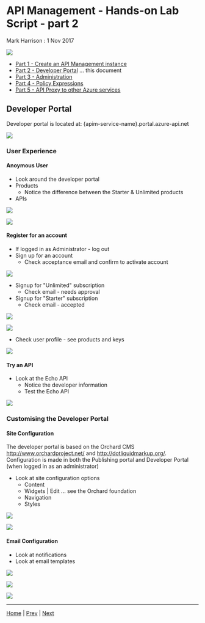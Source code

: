 # API Management - Hands-on Lab Script - part 2

Mark Harrison : 1 Nov 2017

![](Images/APIM.png)

- [Part 1 - Create an API Management instance](apimanagement-1.md) 
- [Part 2 - Developer Portal](apimanagement-2.md) ... this document
- [Part 3 - Administration](apimanagement-3.md)
- [Part 4 - Policy Expressions](apimanagement-4.md)
- [Part 5 - API Proxy to other Azure services](apimanagement-5.md)

## Developer Portal

Developer portal is located at: {apim-service-name}.portal.azure-api.net

![](Images/APIMDeveloperPortal.png)

### User Experience

#### Anoymous User

- Look around the developer portal
- Products
  - Notice the difference between the Starter & Unlimited products
- APIs

![](Images/APIMDevPortalProducts.png)

![](Images/APIMDevPortalAPIs.png)

#### Register for an account

- If logged in as Administrator - log out
- Sign up for an account
  - Check acceptance email and confirm to activate account

![](Images/APIMDevSignup.png)

- Signup for "Unlimited" subscription
  - Check email - needs approval
- Signup for "Starter" subscription
  - Check email - accepted

![](Images/APIMDevSubscribe.png)

![](Images/APIMDevSubscribe2.png)

- Check user profile - see products and keys

![](Images/APIMDevKeys.png)

#### Try an API

- Look at the Echo API
  - Notice the developer information
  - Test the Echo API

![](Images/APIMDevTryAPI.png)

### Customising the Developer Portal

#### Site Configuration

The developer portal is based on the Orchard CMS <http://www.orchardproject.net/> and <http://dotliquidmarkup.org/>.  Configuration is made in both the Publishing portal and Developer Portal (when logged in as an administrator)

- Look at site configuration options
  - Content
  - Widgets | Edit ... see the Orchard foundation
  - Navigation
  - Styles

![](Images/APIMDevConfig.png)

![](Images/APIMDevStyles.png)

#### Email Configuration

- Look at notifications
- Look at email templates

![](Images/APIMNotifications.png)

![](Images/APIMNotificationTemplates.png)

![](Images/APIMNotificationEdit.png)

---
[Home](apimanagement-0.md) | [Prev](apimanagement-1.md) | [Next](apimanagement-3.md)